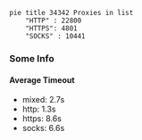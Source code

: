 
```mermaid
pie title 34342 Proxies in list
    "HTTP" : 22800
    "HTTPS": 4801
    "SOCKS" : 10441
```

### Some Info
#### Average Timeout

- mixed: 2.7s
- http: 1.3s
- https: 8.6s
- socks: 6.6s
